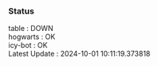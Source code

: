 ### Status


table : DOWN  
hogwarts : OK  
icy-bot : OK  
Latest Update : 2024-10-01 10:11:19.373818
